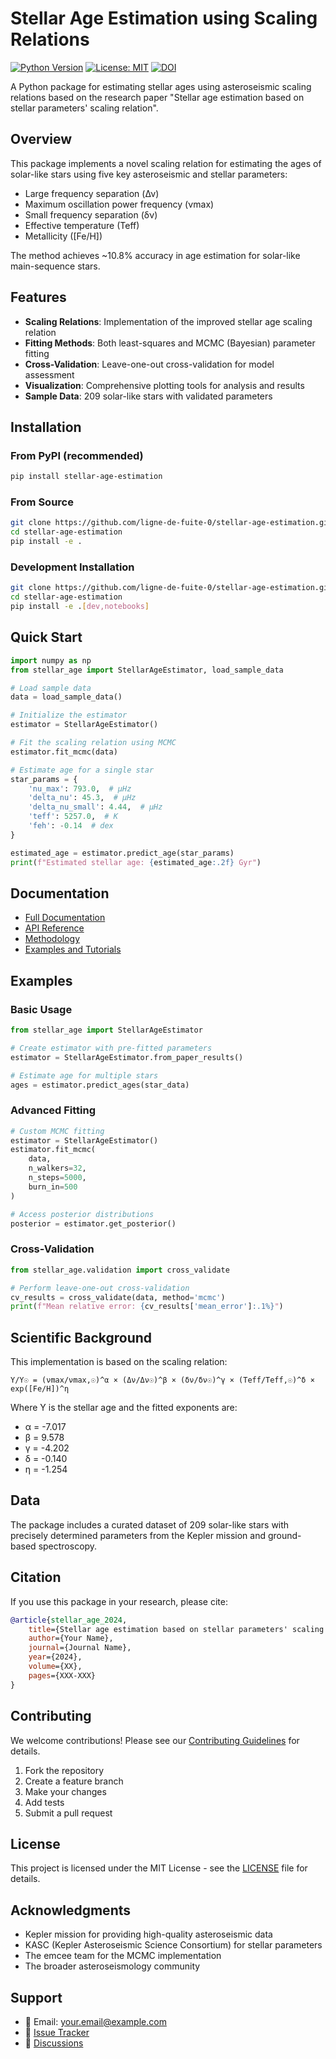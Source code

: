 # Stellar Age Estimation using Scaling Relations

[![Python Version](https://img.shields.io/badge/python-3.8+-blue.svg)](https://python.org)
[![License: MIT](https://img.shields.io/badge/License-MIT-yellow.svg)](https://opensource.org/licenses/MIT)
[![DOI](https://zenodo.org/badge/DOI/10.5281/zenodo.1234567.svg)](https://doi.org/10.5281/zenodo.1234567)

A Python package for estimating stellar ages using asteroseismic scaling relations based on the research paper "Stellar age estimation based on stellar parameters' scaling relation".

## Overview

This package implements a novel scaling relation for estimating the ages of solar-like stars using five key asteroseismic and stellar parameters:

- Large frequency separation (Δν)
- Maximum oscillation power frequency (νmax)
- Small frequency separation (δν)
- Effective temperature (Teff)
- Metallicity ([Fe/H])

The method achieves ~10.8% accuracy in age estimation for solar-like main-sequence stars.

## Features

- **Scaling Relations**: Implementation of the improved stellar age scaling relation
- **Fitting Methods**: Both least-squares and MCMC (Bayesian) parameter fitting
- **Cross-Validation**: Leave-one-out cross-validation for model assessment
- **Visualization**: Comprehensive plotting tools for analysis and results
- **Sample Data**: 209 solar-like stars with validated parameters

## Installation

### From PyPI (recommended)
```bash
pip install stellar-age-estimation
```

### From Source
```bash
git clone https://github.com/ligne-de-fuite-0/stellar-age-estimation.git
cd stellar-age-estimation
pip install -e .
```

### Development Installation
```bash
git clone https://github.com/ligne-de-fuite-0/stellar-age-estimation.git
cd stellar-age-estimation
pip install -e .[dev,notebooks]
```

## Quick Start

```python
import numpy as np
from stellar_age import StellarAgeEstimator, load_sample_data

# Load sample data
data = load_sample_data()

# Initialize the estimator
estimator = StellarAgeEstimator()

# Fit the scaling relation using MCMC
estimator.fit_mcmc(data)

# Estimate age for a single star
star_params = {
    'nu_max': 793.0,  # μHz
    'delta_nu': 45.3,  # μHz
    'delta_nu_small': 4.44,  # μHz
    'teff': 5257.0,  # K
    'feh': -0.14  # dex
}

estimated_age = estimator.predict_age(star_params)
print(f"Estimated stellar age: {estimated_age:.2f} Gyr")
```

## Documentation

- [Full Documentation](https://stellar-age-estimation.readthedocs.io/)
- [API Reference](docs/api_reference.md)
- [Methodology](docs/methodology.md)
- [Examples and Tutorials](notebooks/)

## Examples

### Basic Usage
```python
from stellar_age import StellarAgeEstimator

# Create estimator with pre-fitted parameters
estimator = StellarAgeEstimator.from_paper_results()

# Estimate age for multiple stars
ages = estimator.predict_ages(star_data)
```

### Advanced Fitting
```python
# Custom MCMC fitting
estimator = StellarAgeEstimator()
estimator.fit_mcmc(
    data, 
    n_walkers=32, 
    n_steps=5000, 
    burn_in=500
)

# Access posterior distributions
posterior = estimator.get_posterior()
```

### Cross-Validation
```python
from stellar_age.validation import cross_validate

# Perform leave-one-out cross-validation
cv_results = cross_validate(data, method='mcmc')
print(f"Mean relative error: {cv_results['mean_error']:.1%}")
```

## Scientific Background

This implementation is based on the scaling relation:

```
Y/Y☉ = (νmax/νmax,☉)^α × (Δν/Δν☉)^β × (δν/δν☉)^γ × (Teff/Teff,☉)^δ × exp([Fe/H])^η
```

Where Y is the stellar age and the fitted exponents are:
- α = -7.017
- β = 9.578  
- γ = -4.202
- δ = -0.140
- η = -1.254

## Data

The package includes a curated dataset of 209 solar-like stars with precisely determined parameters from the Kepler mission and ground-based spectroscopy.

## Citation

If you use this package in your research, please cite:

```bibtex
@article{stellar_age_2024,
    title={Stellar age estimation based on stellar parameters' scaling relation},
    author={Your Name},
    journal={Journal Name},
    year={2024},
    volume={XX},
    pages={XXX-XXX}
}
```

## Contributing

We welcome contributions! Please see our [Contributing Guidelines](CONTRIBUTING.md) for details.

1. Fork the repository
2. Create a feature branch
3. Make your changes
4. Add tests
5. Submit a pull request

## License

This project is licensed under the MIT License - see the [LICENSE](LICENSE) file for details.

## Acknowledgments

- Kepler mission for providing high-quality asteroseismic data
- KASC (Kepler Asteroseismic Science Consortium) for stellar parameters
- The emcee team for the MCMC implementation
- The broader asteroseismology community

## Support

- 📧 Email: your.email@example.com
- 🐛 [Issue Tracker](https://github.com/ligne-de-fuite-0/stellar-age-estimation/issues)
- 💬 [Discussions](https://github.com/ligne-de-fuite-0/stellar-age-estimation/discussions)
